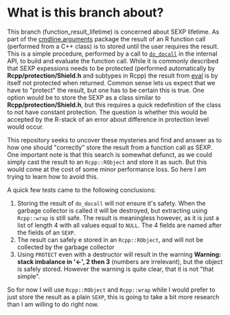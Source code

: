 
# What is this branch about?
This branch (function_result_lifetime) is concerned about SEXP lifetime.
As part of the [cmdline.arguments](https://github.com/Bijaelo/cmdline.arguments) package the result of an R function call (performed from a C++ class) is to stored until the user requires the result. This is a simple procedure, performed by a call to [`do_docall`](https://github.com/wch/r-source/blob/b74babdd236b9c626f387d59ae5f5d1c965d9e68/src/main/coerce.c#L2659) in the internal API, to build and evaluate the function call. While it is commonly described that SEXP expessions needs to be protected (performed automatically by **Rcpp/protection/Shield.h** and subtypes in Rcpp) the result from [eval](https://github.com/wch/r-source/blob/b74babdd236b9c626f387d59ae5f5d1c965d9e68/src/main/eval.c#L641) is by itself not protected when returned. Common sense lets us expect that we have to "protect" the result, but one has to be certain this is true. One option would be to store the SEXP as a class similar to **Rcpp/protection/Shield.h**, but this requires a quick redefinition of the class to not have constant protection. The question is whether this would be accepted by the R-stack of an error about difference in protection level would occur.

This repository seeks to uncover these mysteries and find and answer as to how one should "correctly" store the result from a function call as SEXP. One important note is that this search is somewhat defunct, as we could simply cast the result to an `Rcpp::RObject` and store it as such. But this would come at the cost of some minor performance loss. So here I am trying to learn how to avoid this.


A quick few tests came to the following conclusions:

1. Storing the result of `do_docall` will not ensure it's safety. When the garbage collector is called it will be destroyed, but extracting using `Rcpp::wrap` is still safe. The result is meaningless however, as it is just a list of length 4 with all values equal to `NULL`. The 4 fields are named after the fields of an `SEXP`.
2. The result can safely e stored in an `Rcpp::RObject`, and will not be collected by the garbage collector
3. Using `PROTECT` even with a destructor will result in the warning **Warning: stack imbalance in '<-', 2 then 3** (numbers are irrelevant), but the object is safely stored. However the warning is quite clear, that it is not "that simple".

So for now I will use `Rcpp::RObject` and `Rcpp::wrap` while I would prefer to just store the result as a plain `SEXP`, this is going to take a bit more research than I am willing to do right now.

